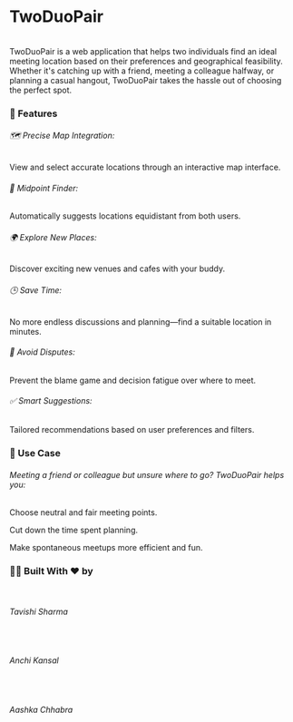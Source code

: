 <h1>TwoDuoPair</h1>
<br>
TwoDuoPair is a web application that helps two individuals find an ideal meeting location based on their preferences and geographical feasibility. Whether it's catching up with a friend, meeting a colleague halfway, or planning a casual hangout, TwoDuoPair takes the hassle out of choosing the perfect spot.

<h3>🚀 Features </h3>
<h6>🗺️ Precise Map Integration:</h6> View and select accurate locations through an interactive map interface.

<h6>👫 Midpoint Finder:</h6> Automatically suggests locations equidistant from both users.

<h6>🌍 Explore New Places:</h6> Discover exciting new venues and cafes with your buddy.

<h6>🕒 Save Time:</h6> No more endless discussions and planning—find a suitable location in minutes.

<h6>🤝 Avoid Disputes:</h6> Prevent the blame game and decision fatigue over where to meet.

<h6>✅ Smart Suggestions:</h6> Tailored recommendations based on user preferences and filters.

<h3>🎯 Use Case </h3>
<h6>Meeting a friend or colleague but unsure where to go? TwoDuoPair helps you:</h6>

Choose neutral and fair meeting points.

Cut down the time spent planning.

Make spontaneous meetups more efficient and fun.

<h3>👩‍💻 Built With ❤️ by</h3>
<br>
<h6>Tavishi Sharma</h6>
<br>
<h6>Anchi Kansal</h6>
<br>
<h6>Aashka Chhabra</h6>

